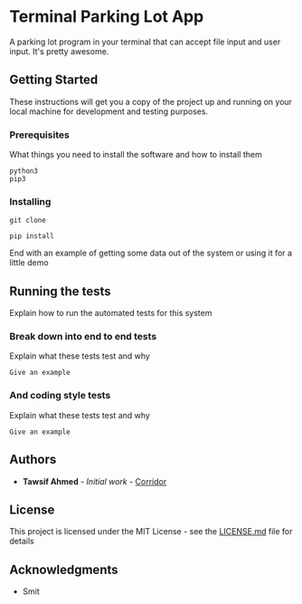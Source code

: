 # Terminal Parking Lot App

A parking lot program in your terminal that can accept file input and user input. It's pretty awesome.

## Getting Started

These instructions will get you a copy of the project up and running on your local machine for development and testing purposes.
### Prerequisites

What things you need to install the software and how to install them

```
python3
pip3
```

### Installing

```
git clone
```

```
pip install
```

End with an example of getting some data out of the system or using it for a little demo

## Running the tests

Explain how to run the automated tests for this system

### Break down into end to end tests

Explain what these tests test and why

```
Give an example
```

### And coding style tests

Explain what these tests test and why

```
Give an example
```


## Authors

* **Tawsif Ahmed** - *Initial work* - [Corridor](https://github.com/corridor)

## License

This project is licensed under the MIT License - see the [LICENSE.md](LICENSE.md) file for details

## Acknowledgments

* Smit
